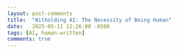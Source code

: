 ```yaml
---
layout: post-comments
title:  "Witholding AI: The Necessity of Being Human"
date:   2025-05-11 12:26:00 -0500
tags: [AI, human-written]
comments: true
---
```


## 